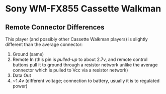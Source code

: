 Sony WM-FX855 Cassette Walkman
==============================

## Remote Connector Differences

This player (and possibly other Cassette Walkman players) is slightly different than the average connector:

1) Ground (same)
2) Remote In (this pin is *pulled-up* to about 2.7v, and remote control buttons pull it to ground through a resistor network unlike the average connector which is pulled to Vcc via a resistor network)
3) Data Out
4) ~1.4v (different voltage; connection to battery, usually it is to regulated power)
